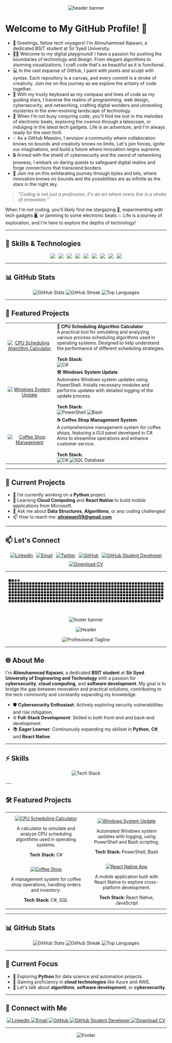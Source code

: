 <!-- Header Banner -->
<p align="center">
  <img src="https://capsule-render.vercel.app/api?type=waving&color=gradient&height=100&section=header&text=Hey!%20I%20am%20Alimuhammad%20Rajwani!%20&fontSize=30&fontColor=ffffff&animation=fadeIn" alt="header banner" />
</p>

<!-- Introduction Section -->
# Welcome to My GitHub Profile! 👋

- 👋 Greetings, fellow tech voyagers! I'm Alimuhammad Rajwani, a dedicated BSIT student at Sir Syed University.
- 👨‍💻 Welcome to my digital playground! I have a passion for pushing the boundaries of technology and design. From elegant algorithms to stunning visualizations, I craft code that's as beautiful as it is functional.
- 💻 In the vast expanse of GitHub, I paint with pixels and sculpt with syntax. Each repository is a canvas, and every commit is a stroke of creativity. Join me on this journey as we explore the artistry of code together.
- 🚀 With my trusty keyboard as my compass and lines of code as my guiding stars, I traverse the realms of programming, web design, cybersecurity, and networking, crafting digital wonders and unraveling mysteries in the ever-evolving landscape of technology.
- 🌌 When I'm not busy conjuring code, you'll find me lost in the melodies of electronic beats, exploring the cosmos through a telescope, or indulging in the latest tech gadgets. Life is an adventure, and I'm always ready for the next thrill.
- 💡 As a GitHub Maestro, I envision a community where collaboration knows no bounds and creativity knows no limits. Let's join forces, ignite our imaginations, and build a future where innovation reigns supreme.
- 🔒 Armed with the shield of cybersecurity and the sword of networking prowess, I embark on daring quests to safeguard digital realms and forge connections that transcend borders.
- 🌟 Join me on this exhilarating journey through bytes and bits, where innovation knows no bounds and the possibilities are as infinite as the stars in the night sky.

> *"Coding is not just a profession, it's an art where every line is a stroke of innovation."*

When I'm not coding, you'll likely find me stargazing 🌌, experimenting with tech gadgets 🖥️, or jamming to some electronic beats 🎶. Life is a journey of exploration, and I'm here to explore the depths of technology!

---

## 🚀 Skills & Technologies

<div style="display: flex; flex-wrap: wrap; gap: 10px; justify-content: center;">
  <img src="https://img.shields.io/badge/Code-C%2B%2B-00599C?style=for-the-badge&logo=c%2B%2B&logoColor=white" />
  <img src="https://img.shields.io/badge/Code-Python-3776AB?style=for-the-badge&logo=python&logoColor=white" />
  <img src="https://img.shields.io/badge/Code-CSharp-239120?style=for-the-badge&logo=c-sharp&logoColor=white" />
  <img src="https://img.shields.io/badge/Web-HTML5-E34F26?style=for-the-badge&logo=html5&logoColor=white" />
  <img src="https://img.shields.io/badge/Web-CSS3-1572B6?style=for-the-badge&logo=css3&logoColor=white" />
  <img src="https://img.shields.io/badge/Web-JavaScript-F7DF1E?style=for-the-badge&logo=javascript&logoColor=black" />
  <img src="https://img.shields.io/badge/Database-SQL-4479A1?style=for-the-badge&logo=postgresql&logoColor=white" />
  <img src="https://img.shields.io/badge/Framework-React-61DAFB?style=for-the-badge&logo=react&logoColor=black" />
  <img src="https://img.shields.io/badge/Skills-Cybersecurity-ff4d4d?style=for-the-badge&logo=cybersecurity&logoColor=white" />
</div>

---

## 📊 GitHub Stats

<!-- GitHub Stats -->
<div align="center">
  <img src="https://github-readme-stats.vercel.app/api?username=ALIMUHAMMAD-RAJWANI&show_icons=true&theme=radical" alt="GitHub Stats" height="180em" style="max-width: 100%; height: auto;" />
  <img src="https://github-readme-streak-stats.herokuapp.com/?user=ALIMUHAMMAD-RAJWANI&theme=radical" alt="GitHub Streak" height="180em" style="max-width: 100%; height: auto;" />
  <img src="https://github-readme-stats.vercel.app/api/top-langs/?username=ALIMUHAMMAD-RAJWANI&layout=compact&theme=radical" alt="Top Languages" height="180em" style="max-width: 100%; height: auto;" />
</div>


---

## 🌟 Featured Projects

<table style="width: 100%; max-width: 1200px; margin: auto;">
  <tr>
    <td width="30%" style="text-align: center;">
      <a href="https://github.com/AliMuhammad-Rajwani/Cpu-Schduling-Algorithm-Calculator.git">
        <img src="https://img.shields.io/badge/Project-CPU%20Scheduling%20Algorithm%20Calculator-00599C?style=flat-square&logo=c-sharp&logoColor=white&labelColor=003B57" alt="CPU Scheduling Algorithm Calculator" />
      </a>
    </td>
    <td style="padding-left: 10px;">
      <strong>🚀 CPU Scheduling Algorithm Calculator</strong><br />
      A practical tool for simulating and analyzing various process scheduling algorithms used in operating systems. Designed to help understand the performance of different scheduling strategies.
      <br /><br />
      <strong>Tech Stack:</strong><br />
      <img src="https://img.shields.io/badge/Language-C%23-239120?style=flat-square&logo=c-sharp&logoColor=white" alt="C#" />
    </td>
  </tr>
  <tr>
    <td width="30%" style="text-align: center;">
      <a href="https://github.com/AliMuhammad-Rajwani/Window-System-Update.git">
        <img src="https://img.shields.io/badge/Project-Windows%20System%20Update-0078D4?style=flat-square&logo=windows&logoColor=white&labelColor=005A9E" alt="Windows System Update" />
      </a>
    </td>
    <td style="padding-left: 10px;">
      <strong>🛠️ Windows System Update</strong><br />
      Automates Windows system updates using PowerShell. Installs necessary modules and performs updates with detailed logging of the update process.
      <br /><br />
      <strong>Tech Stack:</strong><br />
      <img src="https://img.shields.io/badge/Script-PowerShell-4B8BBE?style=flat-square&logo=powershell&logoColor=white" alt="PowerShell" />
      <img src="https://img.shields.io/badge/Script-Bash-4EAA25?style=flat-square&logo=bash&logoColor=white" alt="Bash" />
    </td>
  </tr>
  <tr>
    <td width="30%" style="text-align: center;">
      <a href="https://github.com/AliMuhammad-Rajwani/Coffee_Shop.git">
        <img src="https://img.shields.io/badge/Project-Coffee%20Shop%20Management-6D2C91?style=flat-square&logo=coffee&logoColor=white&labelColor=4B1F6A" alt="Coffee Shop Management" />
      </a>
    </td>
    <td style="padding-left: 10px;">
      <strong>☕ Coffee Shop Management System</strong><br />
      A comprehensive management system for coffee shops, featuring a GUI panel developed in C#. Aims to streamline operations and enhance customer service.
      <br /><br />
      <strong>Tech Stack:</strong><br />
      <img src="https://img.shields.io/badge/Language-C%23-239120?style=flat-square&logo=c-sharp&logoColor=white" alt="C#" />
      <img src="https://img.shields.io/badge/Database-SQL-003B57?style=flat-square&logo=postgresql&logoColor=white" alt="SQL Database" />
    </td>
  </tr>
</table>

---

## 🚧 Current Projects

- 🔭 I’m currently working on a **Python** project.  
- 🌱 Learning **Cloud Computing** and **React Native** to build mobile applications from Microsoft.  
- 💬 Ask me about **Data Structures**, **Algorithms**, or any coding challenges!  
- 📫 How to reach me: **alirajwani59@gmail.com**

---

## 📫 Let's Connect

<div style="display: flex; flex-wrap: wrap; gap: 10px; justify-content: center;">
  <a href="https://www.linkedin.com/in/alimuhammadrajwani/">
    <img src="https://img.shields.io/badge/LinkedIn-0077B5?style=for-the-badge&logo=linkedin&logoColor=white" alt="LinkedIn" />
  </a>
  <a href="mailto: alirajwani59@gmail.com">
    <img src="https://img.shields.io/badge/Email-D14836?style=for-the-badge&logo=gmail&logoColor=white" alt="Email" />
  </a>
  <a href="https://twitter.com/alimuhammadraj">
    <img src="https://img.shields.io/badge/Twitter-1DA1F2?style=for-the-badge&logo=twitter&logoColor=white" alt="Twitter" />
  </a>
  <a href="https://github.com/ALIMUHAMMAD-RAJWANI">
    <img src="https://img.shields.io/badge/GitHub-181717?style=for-the-badge&logo=github&logoColor=white" alt="GitHub" />
  </a>
  <a href="https://education.github.com/experts">
    <img src="https://img.shields.io/badge/GitHub%20Student%20Developer-Student-1F8BFF?style=for-the-badge&logo=github&logoColor=white" alt="GitHub Student Developer" />
  </a>
  <a href="https://github.com/AliMuhammad-Rajwani/Cv.git" download>
    <img src="https://img.shields.io/badge/CV-Download%20Now-1E90FF?style=for-the-badge&logo=github&logoColor=white" alt="Download CV" />
  </a>
</div>

---

<!-- GitHub Snake Animation -->
<div align="center">
  <img src="https://raw.githubusercontent.com/platane/snk/output/github-contribution-grid-snake.svg" alt="GitHub Contribution Snake Animation" />
</div>

<!-- Footer Banner -->
<p align="center">
  <img src="https://capsule-render.vercel.app/api?type=waving&color=gradient&height=100&section=footer" alt="footer banner" />
</p>



























<!-- Header -->
<p align="center">
  <img src="https://capsule-render.vercel.app/api?type=waving&color=0:004aad,100:00bfff&height=120&section=header&text=Alimuhammad%20Rajwani&fontSize=38&fontColor=FFFFFF&animation=fadeIn&fontAlignY=40" alt="Header" />
</p>

<!-- Subheading with Professional Tagline -->
<p align="center">
  <img src="https://readme-typing-svg.demolab.com?font=Fira+Code&size=22&pause=1000&center=true&vCenter=true&width=500&lines=Technology+Innovator+%7C+BSIT+Student;Cybersecurity+Explorer+%7C+Web+Development+Enthusiast;Lifelong+Learner+%7C+Problem+Solver" alt="Professional Tagline" />
</p>

---

## 🌐 About Me

I'm **Alimuhammad Rajwani**, a dedicated **BSIT student** at **Sir Syed University of Engineering and Technology** with a passion for **cybersecurity**, **cloud computing**, and **software development**. My goal is to bridge the gap between innovation and practical solutions, contributing to the tech community and constantly expanding my knowledge.

- 🛡️ **Cybersecurity Enthusiast**: Actively exploring security vulnerabilities and risk mitigation.
- 🌐 **Full-Stack Development**: Skilled in both front-end and back-end development.
- 📚 **Eager Learner**: Continuously expanding my skillset in **Python**, **C#**, and **React Native**.

---

## ⚡️ Skills

<p align="center"> <img src="https://skillicons.dev/icons?i=cpp,python,cs,html,css,js,react,sql,linux,git,bash,azure,ps" alt="Tech Stack" /> </p>
---

## 🛠️ Featured Projects

<table align="center" width="100%">
  <tr>
    <td align="center" style="padding: 10px; border: none;">
      <a href="https://github.com/AliMuhammad-Rajwani/Cpu-Schduling-Algorithm-Calculator.git">
        <img src="https://img.shields.io/badge/-CPU%20Scheduling%20Algorithm-00aaff?style=for-the-badge&logo=csharp&logoColor=white" alt="CPU Scheduling Calculator" />
      </a>
      <p>A calculator to simulate and analyze CPU scheduling algorithms used in operating systems.</p>
      <strong>Tech Stack:</strong> C#
    </td>
    <td align="center" style="padding: 10px; border: none;">
      <a href="https://github.com/AliMuhammad-Rajwani/Window-System-Update.git">
        <img src="https://img.shields.io/badge/-Windows%20System%20Update-0078D4?style=for-the-badge&logo=windows&logoColor=white" alt="Windows System Update" />
      </a>
      <p>Automated Windows system updates with logging, using PowerShell and Bash scripting.</p>
      <strong>Tech Stack:</strong> PowerShell, Bash
    </td>
  </tr>
  <tr>
    <td align="center" style="padding: 10px; border: none;">
      <a href="https://github.com/AliMuhammad-Rajwani/Coffee_Shop.git">
        <img src="https://img.shields.io/badge/-Coffee%20Shop%20Management-6d2c91?style=for-the-badge&logo=coffee&logoColor=white" alt="Coffee Shop" />
      </a>
      <p>A management system for coffee shop operations, handling orders and inventory.</p>
      <strong>Tech Stack:</strong> C#, SQL
    </td>
    <td align="center" style="padding: 10px; border: none;">
      <a href="https://github.com/AliMuhammad-Rajwani/React-Native-App.git">
        <img src="https://img.shields.io/badge/-React%20Native%20App-61DAFB?style=for-the-badge&logo=react&logoColor=white" alt="React Native App" />
      </a>
      <p>A mobile application built with React Native to explore cross-platform development.</p>
      <strong>Tech Stack:</strong> React Native, JavaScript
    </td>
  </tr>
</table>

---

## 📊 GitHub Stats

<p align="center">
  <img src="https://github-readme-stats.vercel.app/api?username=AlimuhammadRajwani&show_icons=true&theme=algolia&hide_border=true&count_private=true" alt="GitHub Stats" height="180em" />
  <img src="https://github-readme-streak-stats.herokuapp.com/?user=AlimuhammadRajwani&theme=algolia&hide_border=true" alt="GitHub Streak" height="180em" />
  <img src="https://github-readme-stats.vercel.app/api/top-langs/?username=AlimuhammadRajwani&layout=compact&theme=algolia&hide_border=true&langs_count=8" alt="Top Languages" height="180em" />
</p>

---

## 🚀 Current Focus

- 🔭 Exploring **Python** for data science and automation projects.
- 🌱 Gaining proficiency in **cloud technologies** like Azure and AWS.
- 💬 Let's talk about **algorithms**, **software development**, or **cybersecurity**.

---

## 🤝 Connect with Me

<p align="center">
  <a href="https://www.linkedin.com/in/alimuhammadrajwani/">
    <img src="https://img.shields.io/badge/LinkedIn-0077B5?style=for-the-badge&logo=linkedin&logoColor=white" alt="LinkedIn" />
  </a>
  <a href="mailto:alirajwani59@gmail.com">
    <img src="https://img.shields.io/badge/Email-D14836?style=for-the-badge&logo=gmail&logoColor=white" alt="Email" />
  </a>
  <a href="https://github.com/ALIMUHAMMAD-RAJWANI">
    <img src="https://img.shields.io/badge/GitHub-181717?style=for-the-badge&logo=github&logoColor=white" alt="GitHub" />
  </a>
  <a href="https://education.github.com/experts">
    <img src="https://img.shields.io/badge/GitHub%20Student%20Developer-1F8BFF?style=for-the-badge&logo=github&logoColor=white" alt="GitHub Student Developer" />
  </a>
  <a href="https://github.com/AliMuhammad-Rajwani/Cv.git" download>
    <img src="https://img.shields.io/badge/CV-Download%20Now-1E90FF?style=for-the-badge&logo=github&logoColor=white" alt="Download CV" />
  </a>
</p>

---

<!-- Footer -->
<p align="center">
  <img src="https://capsule-render.vercel.app/api?type=waving&color=0:004aad,100:00bfff&height=120&section=footer" alt="Footer" />
</p>


